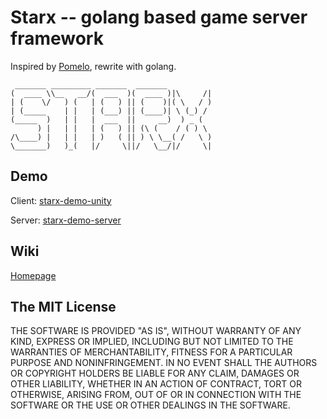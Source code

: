 # Starx -- golang based game server framework

Inspired by [Pomelo](https://github.com/NetEase/pomelo), rewrite with golang.

```
 _______ _________ _______  _______
(  ____ \\__   __/(  ___  )(  ____ )|\     /|
| (    \/   ) (   | (   ) || (    )|( \   / )
| (_____    | |   | (___) || (____)| \ (_) /
(_____  )   | |   |  ___  ||     __)  ) _ (
      ) |   | |   | (   ) || (\ (    / ( ) \
/\____) |   | |   | )   ( || ) \ \__( /   \ )
\_______)   )_(   |/     \||/   \__/|/     \|
```

## Demo

Client: [starx-demo-unity](https://github.com/chrislonng/starx-demo-unity)

Server: [starx-demo-server](https://github.com/chrislonng/starx-demo-server)

## Wiki

[Homepage](docs/homepage.md)

## The MIT License

THE SOFTWARE IS PROVIDED "AS IS", WITHOUT WARRANTY OF ANY KIND, EXPRESS OR
IMPLIED, INCLUDING BUT NOT LIMITED TO THE WARRANTIES OF MERCHANTABILITY,
FITNESS FOR A PARTICULAR PURPOSE AND NONINFRINGEMENT. IN NO EVENT SHALL THE
AUTHORS OR COPYRIGHT HOLDERS BE LIABLE FOR ANY CLAIM, DAMAGES OR OTHER
LIABILITY, WHETHER IN AN ACTION OF CONTRACT, TORT OR OTHERWISE, ARISING FROM,
OUT OF OR IN CONNECTION WITH THE SOFTWARE OR THE USE OR OTHER DEALINGS IN
THE SOFTWARE.
